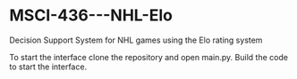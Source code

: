 # MSCI-436---NHL-Elo
Decision Support System for NHL games using the Elo rating system

To start the interface clone the repository and open main.py. Build the code to start the interface.
